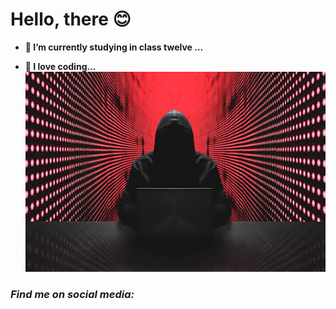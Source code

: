 # Hello, there 😊

- __📖 I’m currently studying in class twelve ...__

- **💙 I love coding...**
![](photo.jpeg)  

### <i>Find me on social media:</i>
